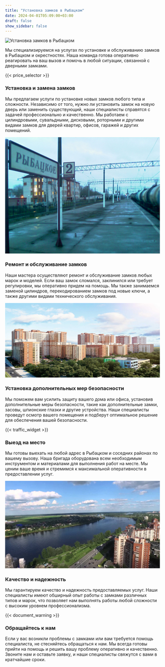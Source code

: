 ```yaml
---
title: "Установка замков в Рыбацком"
date: 2024-04-01T05:09:00+03:00
draft: false
show_sidebar: false
---
```


![Установка замков в Рыбацком](Rybackoe1.jpg)

Мы специализируемся на услугах по установке и обслуживанию замков в Рыбацком и окрестностях. Наша команда готова оперативно реагировать на ваш вызов и помочь в любой ситуации, связанной с дверными замками.

{{< price_selector >}}

### Установка и замена замков

Мы предлагаем услуги по установке новых замков любого типа и сложности. Независимо от того, нужно ли установить замок на новую дверь или заменить существующий, наши специалисты справятся с задачей профессионально и качественно. Мы работаем с цилиндровыми, сувальдными, дисковыми, роторными и другими видами замков для дверей квартир, офисов, гаражей и других помещений.

![Установка замков в Рыбацком](Rybackoe2.jpg)

### Ремонт и обслуживание замков

Наши мастера осуществляют ремонт и обслуживание замков любых марок и моделей. Если ваш замок сломался, заклинился или требует регулировки, мы оперативно придем на помощь. Мы также занимаемся заменой цилиндров, перекодированием замков под новые ключи, а также другими видами технического обслуживания.

![Установка замков в Рыбацком](Rybackoe3.jpg)

### Установка дополнительных мер безопасности

Мы поможем вам усилить защиту вашего дома или офиса, установив дополнительные меры безопасности, такие как дополнительные замки, засовы, шпионские глазки и другие устройства. Наши специалисты проведут осмотр вашего помещения и подберут оптимальное решение для обеспечения вашей безопасности.

{{< traffic_widget >}}

### Выезд на место

Мы готовы выехать на любой адрес в Рыбацком и соседних районах по вашему вызову. Наша бригада оборудована всем необходимым инструментом и материалами для выполнения работ на месте. Мы ценим ваше время и стремимся к максимальной оперативности в предоставлении услуг.

![Установка замков в Рыбацком](Rybackoe4.jpg)

### Качество и надежность

Мы гарантируем качество и надежность предоставляемых услуг. Наши специалисты имеют обширный опыт работы с замками различных типов и марок, что позволяет нам выполнять работы любой сложности с высоким уровнем профессионализма.

{{< document_warning >}}

### Обращайтесь к нам

Если у вас возникли проблемы с замками или вам требуется помощь специалиста, не стесняйтесь обращаться к нам. Мы всегда готовы прийти на помощь и решить вашу проблему оперативно и качественно. Звоните нам и оставьте заявку, и наши специалисты свяжутся с вами в кратчайшие сроки.
